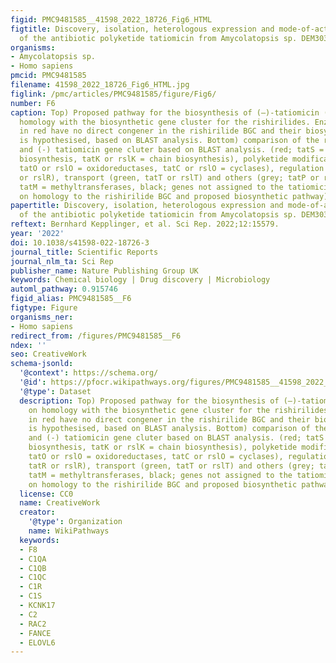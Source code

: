 ```yaml
---
figid: PMC9481585__41598_2022_18726_Fig6_HTML
figtitle: Discovery, isolation, heterologous expression and mode-of-action studies
  of the antibiotic polyketide tatiomicin from Amycolatopsis sp. DEM30355
organisms:
- Amycolatopsis sp.
- Homo sapiens
pmcid: PMC9481585
filename: 41598_2022_18726_Fig6_HTML.jpg
figlink: /pmc/articles/PMC9481585/figure/Fig6/
number: F6
caption: Top) Proposed pathway for the biosynthesis of (–)-tatiomicin (3) based on
  homology with the biosynthetic gene cluster for the rishirilides. Enzymes shown
  in red have no direct congener in the rishirilide BGC and their biosynthetic role
  is hypothesised, based on BLAST analysis. Bottom) comparison of the rishirilide
  and (-) tatiomicin gene cluter based on BLAST analysis. (red; tatS = starter unit
  biosynthesis, tatK or rslK = chain biosynthesis), polyketide modification (blue;
  tatO or rslO = oxidoreductases, tatC or rslO = cyclases), regulation (yellow; tatR
  or rslR), transport (green, tatT or rslT) and others (grey; tatP or rslP = phosphorylase;
  tatM = methyltransferases, black; genes not assigned to the tatiomicin BGC based
  on homology to the rishirilide BGC and proposed biosynthetic pathway)).
papertitle: Discovery, isolation, heterologous expression and mode-of-action studies
  of the antibiotic polyketide tatiomicin from Amycolatopsis sp. DEM30355.
reftext: Bernhard Kepplinger, et al. Sci Rep. 2022;12:15579.
year: '2022'
doi: 10.1038/s41598-022-18726-3
journal_title: Scientific Reports
journal_nlm_ta: Sci Rep
publisher_name: Nature Publishing Group UK
keywords: Chemical biology | Drug discovery | Microbiology
automl_pathway: 0.915746
figid_alias: PMC9481585__F6
figtype: Figure
organisms_ner:
- Homo sapiens
redirect_from: /figures/PMC9481585__F6
ndex: ''
seo: CreativeWork
schema-jsonld:
  '@context': https://schema.org/
  '@id': https://pfocr.wikipathways.org/figures/PMC9481585__41598_2022_18726_Fig6_HTML.html
  '@type': Dataset
  description: Top) Proposed pathway for the biosynthesis of (–)-tatiomicin (3) based
    on homology with the biosynthetic gene cluster for the rishirilides. Enzymes shown
    in red have no direct congener in the rishirilide BGC and their biosynthetic role
    is hypothesised, based on BLAST analysis. Bottom) comparison of the rishirilide
    and (-) tatiomicin gene cluter based on BLAST analysis. (red; tatS = starter unit
    biosynthesis, tatK or rslK = chain biosynthesis), polyketide modification (blue;
    tatO or rslO = oxidoreductases, tatC or rslO = cyclases), regulation (yellow;
    tatR or rslR), transport (green, tatT or rslT) and others (grey; tatP or rslP = phosphorylase;
    tatM = methyltransferases, black; genes not assigned to the tatiomicin BGC based
    on homology to the rishirilide BGC and proposed biosynthetic pathway)).
  license: CC0
  name: CreativeWork
  creator:
    '@type': Organization
    name: WikiPathways
  keywords:
  - F8
  - C1QA
  - C1QB
  - C1QC
  - C1R
  - C1S
  - KCNK17
  - C2
  - RAC2
  - FANCE
  - ELOVL6
---
```

